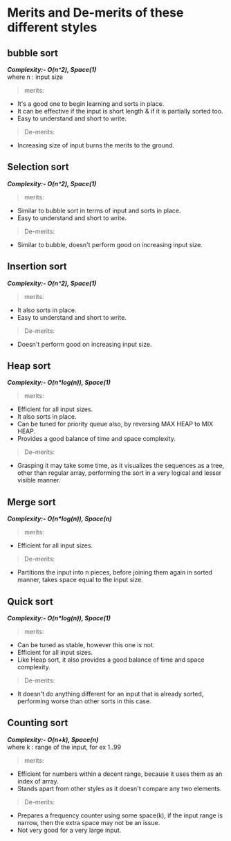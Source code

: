 # Merits and De-merits of these different styles #

## bubble sort ##

___Complexity:- O(n^2), Space(1)___   
where n : input size <br />

> merits: 
* It's a good one to begin learning and sorts in place.
* It can be effective if the input is short length & if it is partially sorted too.
* Easy to understand and short to write.

> De-merits: 
* Increasing size of input burns the merits to the ground.


## Selection sort ##

___Complexity:- O(n^2), Space(1)___

> merits: 
* Similar to bubble sort in terms of input and sorts in place.
* Easy to understand and short to write.

> De-merits: 
* Similar to bubble, doesn't perform good on increasing input size.


## Insertion sort ##

___Complexity:- O(n^2), Space(1)___

> merits: 
* It also sorts in place.
* Easy to understand and short to write.

> De-merits: 
* Doesn't perform good on increasing input size.

## Heap sort ##

___Complexity:- O(n*log(n)), Space(1)___

> merits: 
* Efficient for all input sizes.
* It also sorts in place.
* Can be tuned for priority queue also, by reversing MAX HEAP to MIX HEAP.
* Provides a good balance of time and space complexity.

> De-merits: 
* Grasping it may take some time, as it visualizes the sequences as a tree, other than regular array, performing the sort in a very logical and lesser visible manner.


## Merge sort ##

___Complexity:- O(n*log(n)), Space(n)___

> merits: 
* Efficient for all input sizes.

> De-merits: 
* Partitions the input into n pieces, before joining them again in sorted manner, takes space equal to the input size.


## Quick sort ##

___Complexity:- O(n*log(n)), Space(1)___

> merits: 
* Can be tuned as stable, however this one is not.
* Efficient for all input sizes.
* Like Heap sort, it also provides a good balance of time and space complexity.

> De-merits: 
* It doesn't do anything different for an input that is already sorted, performing worse than other sorts in this case.


## Counting sort ##

___Complexity:- O(n+k), Space(n)___   
where k : range of the input, for ex 1..99 <br />

> merits: 
* Efficient for numbers within a decent range, because it uses them as an index of array.
* Stands apart from other styles as it doesn't compare any two elements.

> De-merits: 
* Prepares a frequency counter using some space(k), if the input range is narrow, then the extra space may not be an issue.
* Not very good for a very large input.